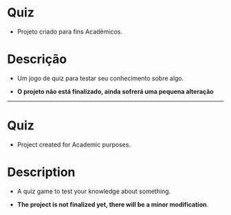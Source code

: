 # **Quiz**

- Projeto criado para fins Acadêmicos.

# **Descrição**

- Um jogo de quiz para testar seu conhecimento sobre algo.

- **O projeto não está finalizado, ainda sofrerá uma pequena alteração**

------------------------------------------------------------------------------------------------------------------

# **Quiz**

- Project created for Academic purposes.

# **Description**

- A quiz game to test your knowledge about something.

- **The project is not finalized yet, there will be a minor modification**.